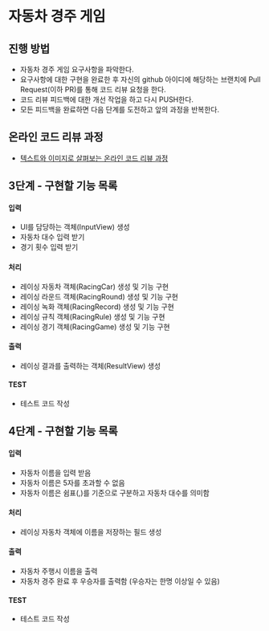 # 자동차 경주 게임
## 진행 방법
* 자동차 경주 게임 요구사항을 파악한다.
* 요구사항에 대한 구현을 완료한 후 자신의 github 아이디에 해당하는 브랜치에 Pull Request(이하 PR)를 통해 코드 리뷰 요청을 한다.
* 코드 리뷰 피드백에 대한 개선 작업을 하고 다시 PUSH한다.
* 모든 피드백을 완료하면 다음 단계를 도전하고 앞의 과정을 반복한다.

## 온라인 코드 리뷰 과정
* [텍스트와 이미지로 살펴보는 온라인 코드 리뷰 과정](https://github.com/next-step/nextstep-docs/tree/master/codereview)


## 3단계 - 구현할 기능 목록
#### 입력
- UI를 담당하는 객체(InputView) 생성
- 자동차 대수 입력 받기
- 경기 횟수 입력 받기

#### 처리
- 레이싱 자동차 객체(RacingCar) 생성 및 기능 구현
- 레이싱 라운드 객체(RacingRound) 생성 및 기능 구현
- 레이싱 녹화 객체(RacingRecord) 생성 및 기능 구현
- 레이싱 규칙 객체(RacingRule) 생성 및 기능 구현
- 레이싱 경기 객체(RacingGame) 생성 및 기능 구현

#### 출력
- 레이싱 결과를 출력하는 객체(ResultView) 생성

#### TEST
- 테스트 코드 작성


## 4단계 - 구현할 기능 목록
#### 입력
- 자동차 이름을 입력 받음
- 자동차 이름은 5자를 초과할 수 없음 
- 자동차 이름은 쉼표(,)를 기준으로 구분하고 자동차 대수를 의미함

#### 처리
- 레이싱 자동차 객체에 이름을 저장하는 필드 생성

#### 출력
- 자동차 주행시 이름을 출력
- 자동차 경주 완료 후 우승자를 출력함 (우승자는 한명 이상일 수 있음)

#### TEST
- 테스트 코드 작성
